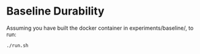 # Baseline Durability

Assuming you have built the docker container in experiments/baseline/, to run:

```bash
./run.sh
```
